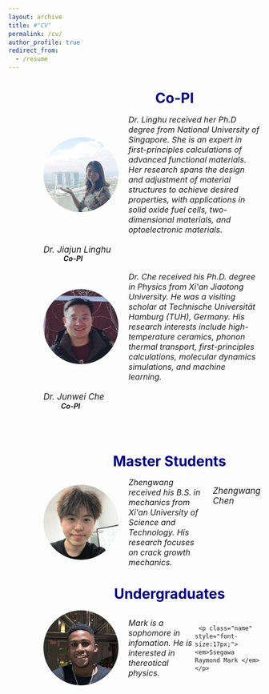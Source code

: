 ```yaml
---
layout: archive
title: #"CV"
permalink: /cv/
author_profile: true
redirect_from:
  - /resume
---
```


<div style="margin-left: 70px;">  
  <div style="margin-left: 90px; text-align: center;">  
<span style="line-height: 1; font-size:14px;"> <h1 style="color:	#000080;">Co-PI</h1> </span> 
  </div>


<div style="display: flex; align-items: center; margin-bottom: 20px;">
  <img src="../images/lh2.jpg" alt="Person's Name" style="width: 150px; height: 150px; margin-right: 20px; border-radius: 50%;">
  <em style="font-size: 16px;">Dr. Linghu received her Ph.D degree from National University of Singapore.  She is an expert in first-principles calculations of advanced functional materials. Her research spans the design and adjustment of material structures to achieve desired properties, with applications in solid oxide fuel cells, two-dimensional materials, and optoelectronic materials. </em>
</div>
<div>
  <p class="name" style="font-size:17px; margin:0; line-height:1.2">
    <em>Dr. Jiajun Linghu</em>
  </p>
  <p class="name" style="font-size:14px; margin:0; line-height:1.2; 
                        position: relative; left: 40px;">
    <strong><em>Co-PI</em></strong>
  </p>

</div><br>


 <div style="display: flex; align-items: center; margin-bottom: 20px;">
  <img src="../images/jw.png" alt="Person's Name" style="width: 150px; height: 150px; margin-right: 20px; border-radius: 50%;">
  <em style="font-size: 16px;">Dr. Che received his Ph.D. degree in Physics from Xi'an Jiaotong University. He was a visiting scholar at Technische Universität Hamburg (TUH), Germany. His research interests include high-temperature ceramics, phonon thermal transport, first-principles calculations, molecular dynamics simulations, and machine learning. </em>
</div>
<div>
  <p class="name" style="font-size:17px; margin:0; line-height:1.2">
    <em>Dr. Junwei Che</em>
  </p>
  <p class="name" style="font-size:14px; margin:0; line-height:1.2; 
                        position: relative; left: 35px;">
    <strong><em>Co-PI</em></strong>
  </p>
</div>
    
  <br /> <br /> 

  

<div style="margin-left: 70px; text-align: center;">    
<span style="line-height: 1; font-size:14px;"> <h1 style="color:	#000080;">Master Students</h1> </span> 
 </div>

<div style="display: flex; justify-content: center;">
  <div style="display: flex; align-items: center; margin-right: 20px;">
    <img src="../images/zw.png" alt="Person's Name" style="width: 150px; height: 150px; margin-right: 20px; border-radius: 50%;">
    <p></p><em style="font-size: 16px;">
  Zhengwang received his B.S. in mechanics from Xi'an University of Science and Technology. His research focuses on crack growth mechanics.
</em></p>

 
 </div>   
 <p class="name" style="font-size:17px;"><em>Zhengwang Chen</em></p>  
</div>


<div style="margin-left: 70px;">  
</div>


  <div style="margin-left: 70px; text-align: center;">  
<span style="line-height: 1; font-size:14px;"> <h1 style="color:	#000080;">Undergraduates</h1> </span> 
  </div>     

<div style="display: flex;">
  <div style="display: flex; align-items: center; margin-right: 0px;">
    <img src="../images/mark.png" alt="Person's Name" style="width: 150px; height: 150px; margin-right: 20px; border-radius: 50%;">
    <p><em style="font-size: 16px;">
  Mark is a sophomore in infomation. He is interested in thereotical physics.
</em></p>


 


     <p class="name" style="font-size:17px;"><em>Ssegawa Raymond Mark </em></p>  
</div>
</div>
